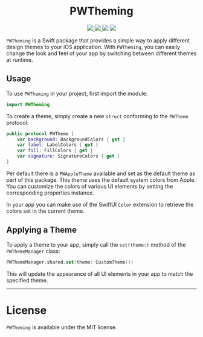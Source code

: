 <h1 align="center">
    PWTheming
</h1>

<p align="center">
    <a href="https://github.com/pwoessner/PWTheming/blob/main/LICENSE">
        <img src="https://img.shields.io/badge/License-MIT-blue.svg">
    </a>
    <a href="https://github.com/pwoessner/PWTheming/actions/workflows/swift.yml">
        <img src="https://github.com/pwoessner/PWTheming/actions/workflows/swift.yml/badge.svg?event=pull_request">
    </a>
    <img src="https://img.shields.io/badge/platform-iOS-lightgrey.svg">
    <img src="https://img.shields.io/badge/Swift-5.7-F16D39.svg">
</p>

`PWTheming` is a Swift package that provides a simple way to apply different design themes to your iOS application. 
With `PWTheming`, you can easily change the look and feel of your app by switching between different themes at runtime. 

## Usage
To use `PWTheming` in your project, first import the module:

```swift
import PWTheming
```

To create a theme, simply create a new `struct` conforming to the `PWTheme` protocol:

```swift
public protocol PWTheme {
    var background: BackgroundColors { get }
    var label: LabelColors { get }
    var fill: FillColors { get }
    var signature: SignatureColors { get }
}
```

Per default there is a `PWAppleTheme` available and set as the default theme as part of this package.
This theme uses the default system colors from Apple.
You can customize the colors of various UI elements by setting the corresponding properties instance.

In your app you can make use of the SwiftUI `Color` extension to retrieve the colors set in the current theme.

## Applying a Theme
To apply a theme to your app, simply call the `set(theme:)` method of the `PWThemeManager` class:

```swift
PWThemeManager.shared.set(theme: CustomTheme())
```

This will update the appearance of all UI elements in your app to match the specified theme.


---
# License
`PWTheming` is available under the MIT license.

